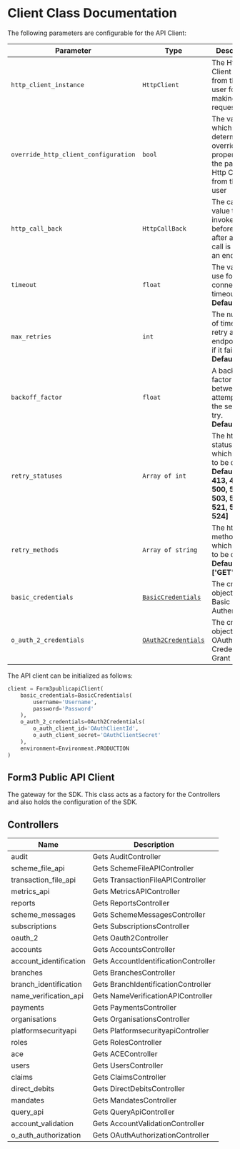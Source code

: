 
# Client Class Documentation

The following parameters are configurable for the API Client:

| Parameter | Type | Description |
|  --- | --- | --- |
| `http_client_instance` | `HttpClient` | The Http Client passed from the sdk user for making requests |
| `override_http_client_configuration` | `bool` | The value which determines to override properties of the passed Http Client from the sdk user |
| `http_call_back` | `HttpCallBack` | The callback value that is invoked before and after an HTTP call is made to an endpoint |
| `timeout` | `float` | The value to use for connection timeout. <br> **Default: 60** |
| `max_retries` | `int` | The number of times to retry an endpoint call if it fails. <br> **Default: 0** |
| `backoff_factor` | `float` | A backoff factor to apply between attempts after the second try. <br> **Default: 2** |
| `retry_statuses` | `Array of int` | The http statuses on which retry is to be done. <br> **Default: [408, 413, 429, 500, 502, 503, 504, 521, 522, 524]** |
| `retry_methods` | `Array of string` | The http methods on which retry is to be done. <br> **Default: ['GET', 'PUT']** |
| `basic_credentials` | [`BasicCredentials`]($a/basic-authentication.md) | The credential object for Basic Authentication |
| `o_auth_2_credentials` | [`OAuth2Credentials`]($a/oauth-2-client-credentials-grant.md) | The credential object for OAuth 2 Client Credentials Grant |

The API client can be initialized as follows:

```python
client = Form3publicapiClient(
    basic_credentials=BasicCredentials(
        username='Username',
        password='Password'
    ),
    o_auth_2_credentials=OAuth2Credentials(
        o_auth_client_id='OAuthClientId',
        o_auth_client_secret='OAuthClientSecret'
    ),
    environment=Environment.PRODUCTION
)
```

## Form3 Public API Client

The gateway for the SDK. This class acts as a factory for the Controllers and also holds the configuration of the SDK.

## Controllers

| Name | Description |
|  --- | --- |
| audit | Gets AuditController |
| scheme_file_api | Gets SchemeFileAPIController |
| transaction_file_api | Gets TransactionFileAPIController |
| metrics_api | Gets MetricsAPIController |
| reports | Gets ReportsController |
| scheme_messages | Gets SchemeMessagesController |
| subscriptions | Gets SubscriptionsController |
| oauth_2 | Gets Oauth2Controller |
| accounts | Gets AccountsController |
| account_identification | Gets AccountIdentificationController |
| branches | Gets BranchesController |
| branch_identification | Gets BranchIdentificationController |
| name_verification_api | Gets NameVerificationAPIController |
| payments | Gets PaymentsController |
| organisations | Gets OrganisationsController |
| platformsecurityapi | Gets PlatformsecurityapiController |
| roles | Gets RolesController |
| ace | Gets ACEController |
| users | Gets UsersController |
| claims | Gets ClaimsController |
| direct_debits | Gets DirectDebitsController |
| mandates | Gets MandatesController |
| query_api | Gets QueryApiController |
| account_validation | Gets AccountValidationController |
| o_auth_authorization | Gets OAuthAuthorizationController |

